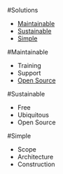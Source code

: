 #Solutions

- [Maintainable](#/2/1)
- [Sustainable](#/2/2)
- [Simple](#/2/3)


#Maintainable

- Training
- Support
- [Open Source](http://ben.balter.com/open-source-for-government/)


#Sustainable

- Free
- Ubiquitous
- Open Source


#Simple

- Scope
- Architecture
- Construction
